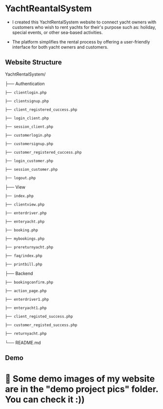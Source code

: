 # YachtReantalSystem

- I created this YachtRentalSystem website to connect yacht owners with customers who wish to rent yachts for their's purpose such as: holiday, special events, or other sea-based activities. 

- The platform simplifies the rental process by offering a user-friendly interface for both yacht owners and customers.

## Website Structure

YachtRentalSystem/

├── Authentication

    ├── clientlogin.php

    ├── clientsignup.php

    ├── client_registered_cuccess.php

    ├── login_client.php

    ├── session_client.php

    ├── customerlogin.php

    ├── customersignup.php

    ├── customer_registered_cuccess.php

    ├── login_customer.php

    ├── session_customer.php

    ├── logout.php


├── View

    ├── index.php

    ├── clientview.php

    ├── enterdriver.php

    ├── enteryacht.php

    ├── booking.php

    ├── mybookings.php

    ├── prereturnyacht.php

    ├── faq/index.php

    ├── printbill.php


├── Backend

    ├── bookingconfirm.php

    ├── action_page.php

    ├── enterdriver1.php

    ├── enteryacht1.php

    ├── client_registed_success.php

    ├── customer_registed_success.php

    ├── returnyacht.php

└── README.md


## Demo

# 🔴 Some demo images of my website are in the "demo project pics" folder. You can check it :))

